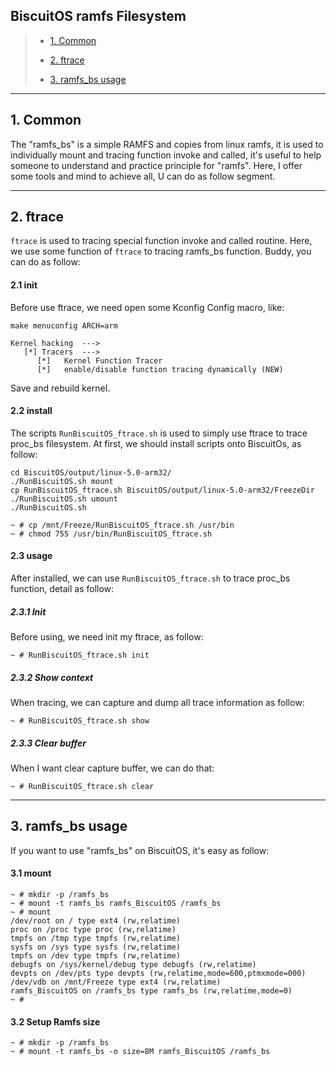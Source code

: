 BiscuitOS ramfs Filesystem
------------------------------------------

> - [1. Common](#C)
>
> - [2. ftrace](#A)
>
> - [3. ramfs_bs usage](#B)

-------------------------------------------

## <span id="C">1. Common</span>

The "ramfs_bs" is a simple RAMFS and copies from linux ramfs, it is
used to individually mount and tracing function invoke and called,
it's useful to help someone to understand and practice principle for
"ramfs". Here, I offer some tools and mind to achieve all, U can
do as follow segment.

------------------------------------

## <span id="A">2. ftrace</span>

`ftrace` is used to tracing special function invoke and called routine.
Here, we use some function of `ftrace` to tracing ramfs_bs function.
Buddy, you can do as follow:

#### 2.1 init

Before use ftrace, we need open some Kconfig Config macro, like:

```
make menuconfig ARCH=arm

Kernel hacking  --->
   [*] Tracers  --->
      [*]   Kernel Function Tracer
      [*]   enable/disable function tracing dynamically (NEW)
```

Save and rebuild kernel.

#### 2.2 install

The scripts `RunBiscuitOS_ftrace.sh` is used to simply use ftrace to
trace proc_bs filesystem. At first, we should install scripts onto 
BiscuitOs, as follow:

```
cd BiscuitOS/output/linux-5.0-arm32/
./RunBiscuitOS.sh mount
cp RunBiscuitOS_ftrace.sh BiscuitOS/output/linux-5.0-arm32/FreezeDir
./RunBiscuitOS.sh umount
./RunBiscuitOS.sh

~ # cp /mnt/Freeze/RunBiscuitOS_ftrace.sh /usr/bin
~ # chmod 755 /usr/bin/RunBiscuitOS_ftrace.sh
```

#### 2.3 usage

After installed, we can use `RunBiscuitOS_ftrace.sh` to trace proc_bs
function, detail as follow:

##### 2.3.1 Init

Before using, we need init my ftrace, as follow:

```
~ # RunBiscuitOS_ftrace.sh init
```

##### 2.3.2 Show context

When tracing, we can capture and dump all trace information as follow:

```
~ # RunBiscuitOS_ftrace.sh show
```

##### 2.3.3 Clear buffer

When I want clear capture buffer, we can do that:

```
~ # RunBiscuitOS_ftrace.sh clear
```

------------------------------------

## <span id="B">3. ramfs_bs usage</span>

If you want to use "ramfs_bs" on BiscuitOS, it's easy as follow:

#### 3.1 mount

```
~ # mkdir -p /ramfs_bs
~ # mount -t ramfs_bs ramfs_BiscuitOS /ramfs_bs
~ # mount
/dev/root on / type ext4 (rw,relatime)
proc on /proc type proc (rw,relatime)
tmpfs on /tmp type tmpfs (rw,relatime)
sysfs on /sys type sysfs (rw,relatime)
tmpfs on /dev type tmpfs (rw,relatime)
debugfs on /sys/kernel/debug type debugfs (rw,relatime)
devpts on /dev/pts type devpts (rw,relatime,mode=600,ptmxmode=000)
/dev/vdb on /mnt/Freeze type ext4 (rw,relatime)
ramfs_BiscuitOS on /ramfs_bs type ramfs_bs (rw,relatime,mode=0)
~ # 
```

#### 3.2 Setup Ramfs size

```
~ # mkdir -p /ramfs_bs
~ # mount -t ramfs_bs -o size=8M ramfs_BiscuitOS /ramfs_bs
```
